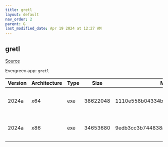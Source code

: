 ```yaml
---
title: gretl
layout: default
nav_order: 2
parent: G
last_modified_date: Apr 19 2024 at 12:27 AM
---
```


## gretl

[Source](http://gretl.sourceforge.net/)

Evergreen app: `gretl`

| Version | Architecture | Type | Size     | Md5                              | URI                                                                                                                                                              |
| ------- | ------------ | ---- | -------- | -------------------------------- | ---------------------------------------------------------------------------------------------------------------------------------------------------------------- |
| 2024a   | x64          | exe  | 38622048 | 1110e558b04334bac7cc36d570436d22 | [https://psychz.dl.sourceforge.net/project/gretl/gretl/2024a/gretl-2024a-64.exe](https://psychz.dl.sourceforge.net/project/gretl/gretl/2024a/gretl-2024a-64.exe) |
| 2024a   | x86          | exe  | 34653680 | 9edb3cc3b744838aea90e6a121b0f400 | [https://psychz.dl.sourceforge.net/project/gretl/gretl/2024a/gretl-2024a-32.exe](https://psychz.dl.sourceforge.net/project/gretl/gretl/2024a/gretl-2024a-32.exe) |
